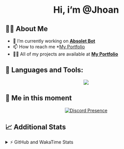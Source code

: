 <h1 align="center">Hi, i’m @Jhoan</h1>

## 🙋‍♂️ About Me

- 🔭 I’m currently working on **[Absolet Bot](https://strider.cloud)**
- 📫 How to reach me *[My Portfolio](https://jhoan.me/contact)
- 👨‍💻 All of my projects are available at **[My Portfolio](https://jhoan.me)**

## 🚀 Languages and Tools:
<p align="center">
  <a href="https://skillicons.dev">
    <img src="https://skillicons.dev/icons?i=js,ts,html,css,bootstrap,nodejs,express,vscode,neovim,vim,atom,cloudflare,git,github,discord,bots,linux,mongodb,nginx,redis,wordpress,heroku&perline=11" />
  </a>
</p>
  
## 👤 Me in this moment
<p align="center">
    <a href="https://discord.com/users/612460795124776960" target="_blank" rel="nofollow">
        <img src="https://lanyard-profile-readme.vercel.app/api/612460795124776960?idleMessage=Probably%20coding%20Absolet..." alt="Discord Presence" align="center">
    </a>
</p>

## 📈 Additional Stats
<details>
    <summary>⚡ GitHub and WakaTime Stats</summary>
    <br/>

<!--START_SECTION:waka-->
![Code Time](http://img.shields.io/badge/Code%20Time-537%20hrs%2017%20mins-blue)

**🐱 My GitHub Data** 

> 🏆 1,077 Contributions in the Year 2022
 > 
> 📦 169.5 kB Used in GitHub's Storage 
 > 
> 💼 Opted to Hire
 > 
> 📜 4 Public Repositories 
 > 
> 🔑 37 Private Repositories  
 > 
**I'm an Early 🐤** 

```text
🌞 Morning    91 commits     ██░░░░░░░░░░░░░░░░░░░░░░░   10.94% 
🌆 Daytime    382 commits    ███████████░░░░░░░░░░░░░░   45.91% 
🌃 Evening    323 commits    █████████░░░░░░░░░░░░░░░░   38.82% 
🌙 Night      36 commits     █░░░░░░░░░░░░░░░░░░░░░░░░   4.33%

```
📅 **I'm Most Productive on Saturday** 

```text
Monday       115 commits    ███░░░░░░░░░░░░░░░░░░░░░░   13.82% 
Tuesday      126 commits    ███░░░░░░░░░░░░░░░░░░░░░░   15.14% 
Wednesday    138 commits    ████░░░░░░░░░░░░░░░░░░░░░   16.59% 
Thursday     92 commits     ██░░░░░░░░░░░░░░░░░░░░░░░   11.06% 
Friday       131 commits    ████░░░░░░░░░░░░░░░░░░░░░   15.75% 
Saturday     159 commits    ████░░░░░░░░░░░░░░░░░░░░░   19.11% 
Sunday       71 commits     ██░░░░░░░░░░░░░░░░░░░░░░░   8.53%

```


📊 **This Week I Spent My Time On** 

```text
⌚︎ Time Zone: America/Bogota

💬 Programming Languages: 
TypeScript               18 hrs 21 mins      █████████████████████░░░░   85.22% 
JavaScript               1 hr 16 mins        █░░░░░░░░░░░░░░░░░░░░░░░░   5.9% 
YAML                     1 hr 5 mins         █░░░░░░░░░░░░░░░░░░░░░░░░   5.08% 
JSON                     31 mins             ░░░░░░░░░░░░░░░░░░░░░░░░░   2.41% 
Java                     5 mins              ░░░░░░░░░░░░░░░░░░░░░░░░░   0.46%

🔥 Editors: 
VS Code                  21 hrs 32 mins      █████████████████████████   100.0%

🐱‍💻 Projects: 
bloom                    20 hrs 4 mins       ███████████████████████░░   93.2% 
dilva                    34 mins             ░░░░░░░░░░░░░░░░░░░░░░░░░   2.65% 
bloom_enc                29 mins             ░░░░░░░░░░░░░░░░░░░░░░░░░   2.27% 
enc                      11 mins             ░░░░░░░░░░░░░░░░░░░░░░░░░   0.89% 
strider-app              6 mins              ░░░░░░░░░░░░░░░░░░░░░░░░░   0.52%

💻 Operating System: 
Linux                    21 hrs 32 mins      █████████████████████████   100.0%

```

**I Mostly Code in JavaScript** 

```text
JavaScript               16 repos            ███████████████░░░░░░░░░░   61.54% 
TypeScript               4 repos             ███░░░░░░░░░░░░░░░░░░░░░░   15.38% 
Java                     3 repos             ███░░░░░░░░░░░░░░░░░░░░░░   11.54% 
Shell                    1 repo              █░░░░░░░░░░░░░░░░░░░░░░░░   3.85% 
CSS                      1 repo              █░░░░░░░░░░░░░░░░░░░░░░░░   3.85%

```



 Last Updated on 19/12/2022 21:12:06 UTC
<!--END_SECTION:waka-->
</details>
